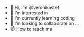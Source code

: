 - 👋 Hi, I’m @veronikastef
- 👀 I’m interested in 
- 🌱 I’m currently learning coding 
- 💞️ I’m looking to collaborate on ...
- 📫 How to reach me 

<!---
veronikastef/veronikastef is a ✨ special ✨ repository because its `README.md` (this file) appears on your GitHub profile.
You can click the Preview link to take a look at your changes.
--->
